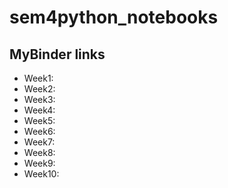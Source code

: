 # sem4python_notebooks  
  
## MyBinder links  
* Week1:  
* Week2:  
* Week3:  
* Week4:  
* Week5:  
* Week6:  
* Week7:  
* Week8:  
* Week9:  
* Week10:  

